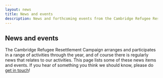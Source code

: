 ```yaml
---
layout: news
title: News and events
description: News and forthcoming events from the Cambridge Refugee Resettlement Campaign
---
```


## News and events

The Cambridge Refugee Resettlement Campaign arranges and participates in a range of activities through the year, and of course there is regularly news that relates to our activities. This page lists some of these news items and events. If you hear of something you think we should know, please do [get in touch](/contact.html)!
